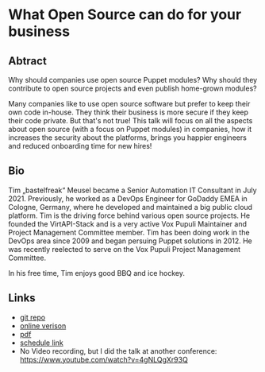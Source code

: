# What Open Source can do for your business

## Abtract

Why should companies use open source Puppet modules?
Why should they contribute to open source projects and even publish home-grown modules?

Many companies like to use open source software but prefer to keep their own code in-house. They think their business is more secure if they keep their code private. But that's not true!
This talk will focus on all the aspects about open source (with a focus on Puppet modules) in companies, how it increases the security about the platforms, brings you happier engineers and reduced onboarding time for new hires!

## Bio

Tim „bastelfreak“ Meusel became a Senior Automation IT Consultant in July 2021. Previously, he worked as a DevOps Engineer for GoDaddy EMEA in Cologne, Germany, where he developed and maintained a big public cloud platform. Tim is the driving force behind various open source projects. He founded the VirtAPI-Stack and is a very active Vox Pupuli Maintainer and Project Management Committee member. Tim has been doing work in the DevOps area since 2009 and began persuing Puppet solutions in 2012. He was recently reelected to serve on the Vox Pupuli Project Management Committee.

In his free time, Tim enjoys good BBQ and ice hockey.

## Links

* [git repo](https://github.com/bastelfreak/cfgmgmtcamp2023.git)
* [online verison](https://bastelfreak.de/cfgmgmtcamp2023)
* [pdf](Tim_Meusel_-_Why_Open_Source_brings_more_value_to_business.pdf)
* [schedule link](https://cfp.cfgmgmtcamp.org/2023/talk/EJQEWR/)
* No Video recording, but I did the talk at another conference: https://www.youtube.com/watch?v=4gNLQgXr93Q
